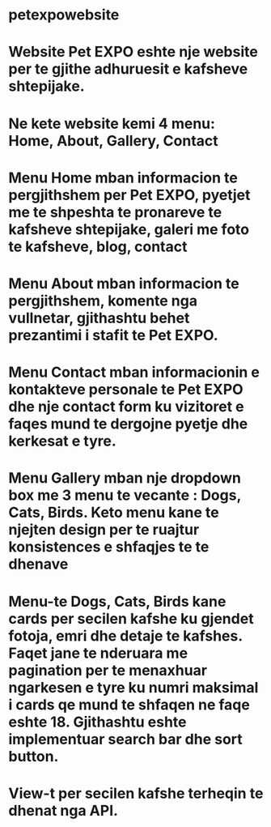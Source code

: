 # petexpowebsite

# Website Pet EXPO eshte nje website per te gjithe adhuruesit e kafsheve shtepijake.

# Ne kete website kemi 4 menu: Home, About, Gallery, Contact

# Menu Home mban informacion te pergjithshem per Pet EXPO, pyetjet me te shpeshta te pronareve te kafsheve shtepijake, galeri me foto te kafsheve, blog, contact

# Menu About mban informacion te pergjithshem, komente nga vullnetar, gjithashtu behet prezantimi i stafit te Pet EXPO.

# Menu Contact mban informacionin e kontakteve personale te Pet EXPO dhe nje contact form ku vizitoret e faqes mund te dergojne pyetje dhe kerkesat e tyre.

# Menu Gallery mban nje dropdown box me 3 menu te vecante : Dogs, Cats, Birds. Keto menu kane te njejten design per te ruajtur konsistences e shfaqjes te te dhenave

# Menu-te Dogs, Cats, Birds kane cards per secilen kafshe ku gjendet fotoja, emri dhe detaje te kafshes. Faqet jane te nderuara me pagination per te menaxhuar ngarkesen e tyre ku numri maksimal i cards qe mund te shfaqen ne faqe eshte 18. Gjithashtu eshte implementuar search bar dhe sort button.

# View-t per secilen kafshe terheqin te dhenat nga API. 
